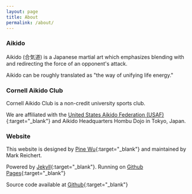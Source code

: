 ```yaml
---
layout: page
title: About
permalink: /about/
---
```


### Aikido
Aikido (合気道) is a Japanese martial art which emphasizes blending with and redirecting the force
of an opponent's attack.

Aikido can be roughly translated as "the way of unifying life energy."


### Cornell Aikido Club
Cornell Aikido Club is a non-credit university sports club.  

We are affiliated with the [United States Aikido Federation (USAF)](http://www.usaikifed.com/){:target="_blank"} and Aikido Headquarters Hombu Dojo in Tokyo, Japan.

### Website
This website is designed by [Pine Wu](https://github.com/octref){:target="_blank"} and maintained by Mark Reichert.

Powered by [Jekyll](http://jekyllrb.com/){:target="_blank"}.
Running on [Github Pages](https://pages.github.com/){:target="_blank"}

Source code available at [Github](https://github.com/octref/CornellAikido){:target="_blank"}


